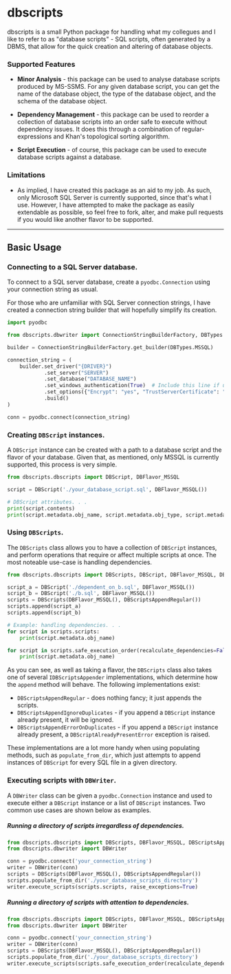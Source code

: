 # dbscripts

dbscripts is a small Python package for handling what my collegues and I like to refer to as "database scripts" - SQL scripts, often generated by a DBMS, that allow for the quick creation and altering of database objects.

### Supported Features

- **Minor Analysis** - this package can be used to analyse database scripts produced by MS-SSMS. For any given database script, you can get the name of the database object, the type of the database object, and the schema of the database object.

- **Dependency Management** - this package can be used to reorder a collection of database scripts into an order safe to execute without dependency issues. It does this through a combination of regular-expressions and Khan's topological sorting algorithm.

- **Script Execution** - of course, this package can be used to execute database scripts against a database.


### Limitations

- As implied, I have created this package as an aid to my job. As such, only Microsoft SQL Server is currently supported, since that's what I use. However, I have attempted to make the package as easily extendable as possible, so feel free to fork, alter, and make pull requests if you would like another flavor to be supported.

---

## Basic Usage

### Connecting to a SQL Server database.
To connect to a SQL server database, create a `pyodbc.Connection` using your connection string as usual. 

For those who are unfamiliar with SQL Server connection strings, I have created a connection string builder that will hopefully simplify its creation.

```py
import pyodbc

from dbscripts.dbwriter import ConnectionStringBuilderFactory, DBTypes

builder = ConnectionStringBuilderFactory.get_builder(DBTypes.MSSQL)

connection_string = (
    builder.set_driver("{DRIVER}")
            .set_server("SERVER")
            .set_database("DATABASE_NAME")
            .set_windows_authentication(True)  # Include this line if using Windows Auth.
            .set_options({"Encrypt": "yes", "TrustServerCertificate": "yes"})  # Adjust as needed.
            .build()
)

conn = pyodbc.connect(connection_string)
```

### Creating `DBScript` instances.
A `DBScript` instance can be created with a path to a database script and the flavor of your database. Given that, as mentioned, only MSSQL is currently supported, this process is very simple.

```py
from dbscripts.dbscripts import DBScript, DBFlavor_MSSQL

script = DBScript('./your_database_script.sql', DBFlavor_MSSQL())

# DBScript attributes. . .
print(script.contents)
print(script.metadata.obj_name, script.metadata.obj_type, script.metadata.obj_schema, sep=" - ")
```

### Using `DBScripts`.
The `DBScripts` class allows you to have a collection of `DBScript` instances, and perform operations that require or affect multiple scripts at once. The most noteable use-case is handling dependencies.

```py
from dbscripts.dbscripts import DBScripts, DBScript, DBFlavor_MSSQL, DBScriptsAppendRegular

script_a = DBScript('./dependent_on_b.sql', DBFlavor_MSSQL())
script_b = DBScript('./b.sql', DBFlavor_MSSQL())
scripts = DBScripts(DBFlavor_MSSQL(), DBScriptsAppendRegular())
scripts.append(script_a)
scripts.append(script_b)

# Example: handling dependencies. . .
for script in scripts.scripts:
    print(script.metadata.obj_name)

for script in scripts.safe_execution_order(recalculate_dependencies=False):
    print(script.metadata.obj_name)
```

As you can see, as well as taking a flavor, the `DBScripts` class also takes one of several `IDBScriptsAppender` implementations, which determine how the `append` method will behave. The following implementations exist:
- `DBScriptsAppendRegular` - does nothing fancy; it just appends the scripts.
- `DBScriptsAppendIgnoreDuplicates` - if you append a `DBScript` instance already present, it will be ignored.
- `DBScriptsAppendErrorOnDuplicates` - if you append a `DBScript` instance already present, a `DBScriptAlreadyPresentError` exception is raised.

These implementations are a lot more handy when using populating methods, such as `populate_from_dir`, which just attempts to append instances of `DBScript` for every SQL file in a given directory.

### Executing scripts with `DBWriter`.

A `DBWriter` class can be given a `pyodbc.Connection` instance and used to execute either a `DBScript` instance or a list of `DBScript` instances. Two common use cases are shown below as examples.

##### Running a directory of scripts irregardless of dependencies.

```py
from dbscripts.dbscripts import DBScripts, DBFlavor_MSSQL, DBScriptsAppendRegular
from dbscripts.dbwriter import DBWriter

conn = pyodbc.connect('your_connection_string')
writer = DBWriter(conn)
scripts = DBScripts(DBFlavor_MSSQL(), DBScriptsAppendRegular())
scripts.populate_from_dir('./your_database_scripts_directory')
writer.execute_scripts(scripts.scripts, raise_exceptions=True)
```

##### Running a directory of scripts with attention to dependencies.

```py
from dbscripts.dbscripts import DBScripts, DBFlavor_MSSQL, DBScriptsAppendRegular
from dbscripts.dbwriter import DBWriter

conn = pyodbc.connect('your_connection_string')
writer = DBWriter(conn)
scripts = DBScripts(DBFlavor_MSSQL(), DBScriptsAppendRegular())
scripts.populate_from_dir('./your_database_scripts_directory')
writer.execute_scripts(scripts.safe_execution_order(recalculate_dependencies=False), raise_exceptions=True)
```
